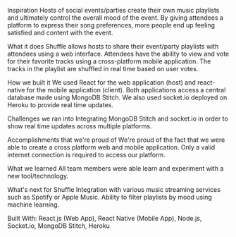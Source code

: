 Inspiration
Hosts of social events/parties create their own music playlists and ultimately control the overall mood of the event. By giving attendees a platform to express their song preferences, more people end up feeling satisfied and content with the event.

What it does
Shuffle allows hosts to share their event/party playlists with attendees using a web interface. Attendees have the ability to view and vote for their favorite tracks using a cross-platform mobile application. The tracks in the playlist are shuffled in real time based on user votes.

How we built it
We used React for the web application (host) and react-native for the mobile application (client). Both applications access a central database made using MongoDB Stitch. We also used socket.io deployed on Heroku to provide real time updates.

Challenges we ran into
Integrating MongoDB Stitch and socket.io in order to show real time updates across multiple platforms.

Accomplishments that we're proud of
We're proud of the fact that we were able to create a cross platform web and mobile application. Only a valid internet connection is required to access our platform.

What we learned
All team members were able learn and experiment with a new tool/technology.

What's next for Shuffle
Integration with various music streaming services such as Spotify or Apple Music. Ability to filter playlists by mood using machine learning.

Built With:
React.js (Web App), React Native (Mobile App), Node.js, Socket.io, MongoDB Stitch, Heroku
